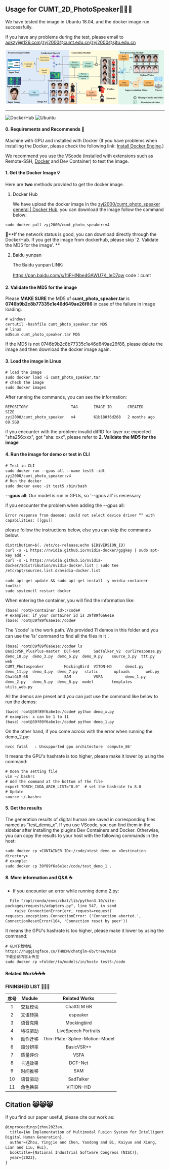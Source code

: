 ## Usage for CUMT_2D_PhotoSpeaker🚀🚀🚀

We have tested the image in Ubuntu 18.04, and the docker image run successfully.

If you have any problems during the test, please email to aokzyj@126.com/zyj2000@cumt.edu.cn/zyj2000@sjtu.edu.cn

![avatar](framework_v1.png)

---------------------
![DockerHub](https://img.shields.io/badge/Docker-v4.0-blue.svg) ![Ubuntu](https://img.shields.io/badge/Ubuntu-18.04-green.svg)
#### 0. Requirements and Recommends 📑

Machine with GPU and installed with Docker (If you have problems when installing the Docker, please check the following link: [Install Docker Engine](https://docs.docker.com/engine/install/#desktop).)  

We recommend you use the VScode (installed with extensions such as Remote-SSH, [Docker](https://code.visualstudio.com/docs/containers/overview) and Dev Container) to test the image.

#### 1. Get the Docker Image 💡

Here are **two** methods provided to get the docker image. 

1. Docker Hub 

   We have upload the docker image in the [zyj2000/cumt_photo_speaker general | Docker Hub](https://hub.docker.com/repository/docker/zyj2000/cumt_photo_speaker/general), you can download the image follow the command below:

```
sudo docker pull zyj2000/cumt_photo_speaker:v4
```

🌟**If the network status is good, you can download directly through the DockerHub. If you get the image from dockerhub, please skip  '2. Validate the MD5 for the image'. **

2. Baidu yunpan

   The Baidu yunpan LINK:

   https://pan.baidu.com/s/1tiFHlNbe4GAWU7K_IeD7qw 
   code：cumt 

#### 2. Validate the MD5 for the image

Please **MAKE SURE** the MD5 of **cumt_photo_speaker.tar** is **0746b9b2c8b77335c1e46d649ae26f86** in case of the failure in image loading.

```
# windows 
certutil -hashfile cumt_photo_speaker.tar MD5
# linux
md5sum cumt_photo_speaker.tar MD5
```

If the MD5 is not 0746b9b2c8b77335c1e46d649ae26f86, please delete the image and then download the docker image again.

#### 3. Load the image in Linux

```
# load the image
sudo docker load -i cumt_photo_speaker.tar
# check the image
sudo docker images
```

After running the commands, you can see the information:

```
REPOSITORY                   TAG       IMAGE ID       CREATED        SIZE
zyj2000/cumt_photo_speaker   v4        61b180f6d268   2 months ago   69.5GB
```

if you encounter with the problem: invalid diffID for layer xx: expected "sha256:xxx", got "sha: xxx", please refer to **2. Validate the MD5 for the image**

#### 4. Run the image for demo or test in CLI

```
# Test in CLI
sudo docker run --gpus all --name test5 -idt zyj2000/cumt_photo_speaker:v4
# Run the docker
sudo docker exec -it test5 /bin/bash
```

**--gpus all**: Our model is run in GPUs, so '--gpus all' is necessary

if you encounter the problem when adding the --gpus all: 

```
Error response from daemon: could not select device driver ““ with capabilities: [[gpu]]
```

please follow the instructions  below, else you can skip the commands below.

```
distribution=$(. /etc/os-release;echo $ID$VERSION_ID)
curl -s -L https://nvidia.github.io/nvidia-docker/gpgkey | sudo apt-key add -
curl -s -L https://nvidia.github.io/nvidia-docker/$distribution/nvidia-docker.list | sudo tee /etc/apt/sources.list.d/nvidia-docker.list

sudo apt-get update && sudo apt-get install -y nvidia-container-toolkit
sudo systemctl restart docker
```

When entering the container, you will find the information like:

```
(base) root@<container id>:/code# 
# examples: if your container id is 39f89f6a6e1e
(base) root@39f89f6a6e1e:/code# 
```

The '/code' is the work path. We provided 11 demos in this folder and you can use the 'ls' command to find all the files in it：

```
(base) root@39f89f6a6e1e:/code# ls
BasicVSR_PlusPlus-master  DCT-Net      SadTalker_V2  curl2response.py  demo_10.py  demo_3.py  demo_6.py  demo_9.py    source_3.py  ttt.py        web
CUMT_Photospeaker         MockingBird  VITON-HD      demo1.py          demo_11.py  demo_4.py  demo_7.py   static       uploads       web.py
ChatGLM-6B                SAM          VSFA          demo_1.py         demo_2.py   demo_5.py  demo_8.py  model        templates    utils_web.py
```

All the demos are preset and you can just use the command like below to run the demos:

```
(base) root@39f89f6a6e1e:/code# python demo_x.py
# examples: x can be 1 to 11
(base) root@39f89f6a6e1e:/code# python demo_1.py
```

On the other hand, if you come across with the error when running the demo_2.py:

```
nvcc fatal   : Unsupported gpu architecture 'compute_86'
```

It means the GPU's hashrate is too higher, please make it lower by using the command:

```
# Ooen the setting file
vim ~/.bashrc
# Add the command at the bottom of the file
export TORCH_CUDA_ARCH_LIST="8.0"  # set the hashrate to 8.0
# Update
source ~/.bashrc
```

#### 5. Get the results

The generation results of digital human are saved in corresponding  files named as "test_demo_x". If you use VScode, you can find them in the sidebar after installing the plugins Dev Containers and Docker. Otherwise, you can copy the results to your host with the following commands in the host:

```
sudo docker cp <CONTAINER ID>:/code/<test_demo_x> <Destination directory>
# example:
sudo docker cp 39f89f6a6e1e:/code/test_demo_1 .
```

#### 8. More information and Q&A ☕

- If you encounter an error while running demo 2.py:

```
  File "/opt/conda/envs/chat/lib/python3.10/site-packages/requests/adapters.py", line 547, in send
    raise ConnectionError(err, request=request)
requests.exceptions.ConnectionError: ('Connection aborted.', ConnectionResetError(104, 'Connection reset by peer'))
```

It means the GPU's hashrate is too higher, please make it lower by using the command:

```
# GLM下载地址
https://huggingface.co/THUDM/chatglm-6b/tree/main
下载全部内容上传至
sudo docker cp <folder/to/models/in/host> test5:/code
```

#### Related Work☕☕☕

**FININSHED LIST** 🌟🌟🌟

| 序号 |  Module  |         Related Works          |
| :--: | :------: | :----------------------------: |
|  1   | 交互模块 |           ChatGLM 6B           |
|  2   | 文语转换 |            espeaker            |
|  3   | 语音克隆 |          Mockingbird           |
|  4   | 特征驱动 |      LiveSpeech Portraits      |
|  5   | 动作迁移 | Thin-Plate-Spline-Motion-Model |
|  6   | 超分辨率 |           BasicVSR++           |
|  7   | 质量评价 |              VSFA              |
|  8   | 卡通效果 |            DCT-Net             |
|  9   | 时间推移 |              SAM               |
|  10  | 语音驱动 |           SadTalker            |
|  11  | 角色换装 |           VITION-HD            |

## Citation 😸😸😸
If you find our paper useful, please cite our work as:
```
@inproceedings{zhou2023an,
  title={An Implementation of Multimodal Fusion System for Intelligent Digital Human Generation},
  author={Zhou, Yingjie and Chen, Yaodong and Bi, Kaiyue and Xiong, Lian and Liu, Hui},
  booktitle={National Industrial Software Congress (NISC)},
  year={2023},
}
```

